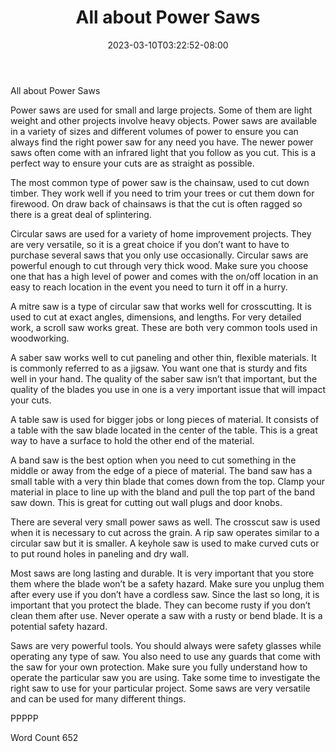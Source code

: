 ﻿---
title: "All about Power Saws"
date: 2023-03-10T03:22:52-08:00
description: "Power Tools txt Tips for Web Success"
featured_image: "/images/Power Tools txt.jpg"
tags: ["Power Tools txt"]
---

All about Power Saws

Power saws are used for small and large projects. Some of them are light weight and other projects involve heavy objects. Power saws are available in a variety of sizes and different volumes of power to ensure you can always find the right power saw for any need you have. The newer power saws often come with an infrared light that you follow as you cut. This is a perfect way to ensure your cuts are as straight as possible. 

The most common type of power saw is the chainsaw, used to cut down timber. They work well if you need to trim your trees or cut them down for firewood. On draw back of chainsaws is that the cut is often ragged so there is a great deal of splintering. 

Circular saws are used for a variety of home improvement projects. They are very versatile, so it is a great choice if you don’t want to have to purchase several saws that you only use occasionally. Circular saws are powerful enough to cut through very thick wood. Make sure you choose one that has a high level of power and comes with the on/off location in an easy to reach location in the event you need to turn it off in a hurry. 

A mitre saw is a type of circular saw that works well for crosscutting.  It is used to cut at exact angles, dimensions, and lengths.   For very detailed work, a scroll saw works great. These are both very common tools used in woodworking. 

A saber saw works well to cut paneling and other thin, flexible materials. It is commonly referred to as a jigsaw. You want one that is sturdy and fits well in your hand. The quality of the saber saw isn’t that important, but the quality of the blades you use in one is a very important issue that will impact your cuts. 

A table saw is used for bigger jobs or long pieces of material. It consists of a table with the saw blade located in the center of the table. This is a great way to have a surface to hold the other end of the material. 

A band saw is the best option when you need to cut something in the middle or away from the edge of a piece of material. The band saw has a small table with a very thin blade that comes down from the top. Clamp your material in place to line up with the bland and pull the top part of the band saw down. This is great for cutting out wall plugs and door knobs. 

There are several very small power saws as well. The crosscut saw is used when it is necessary to cut across the grain. A rip saw operates similar to a circular saw but it is smaller. A keyhole saw is used to make curved cuts or to put round holes in paneling and dry wall. 

Most saws are long lasting and durable. It is very important that you store them where the blade won’t be a safety hazard. Make sure you unplug them after every use if you don’t  have a cordless saw. Since the last so long, it is important that you protect the blade. They can become rusty if you don’t clean them after use. Never operate a saw with a rusty or bend blade. It is a potential safety hazard. 

Saws are very powerful tools. You should always were safety glasses while operating any type of saw. You also need to use any guards that come with the saw for your own protection. Make sure you fully understand how to operate the particular saw you are using. Take some time to investigate the right saw to use for your particular project. Some saws are very versatile and can be used for many different things. 

PPPPP

Word Count 652

